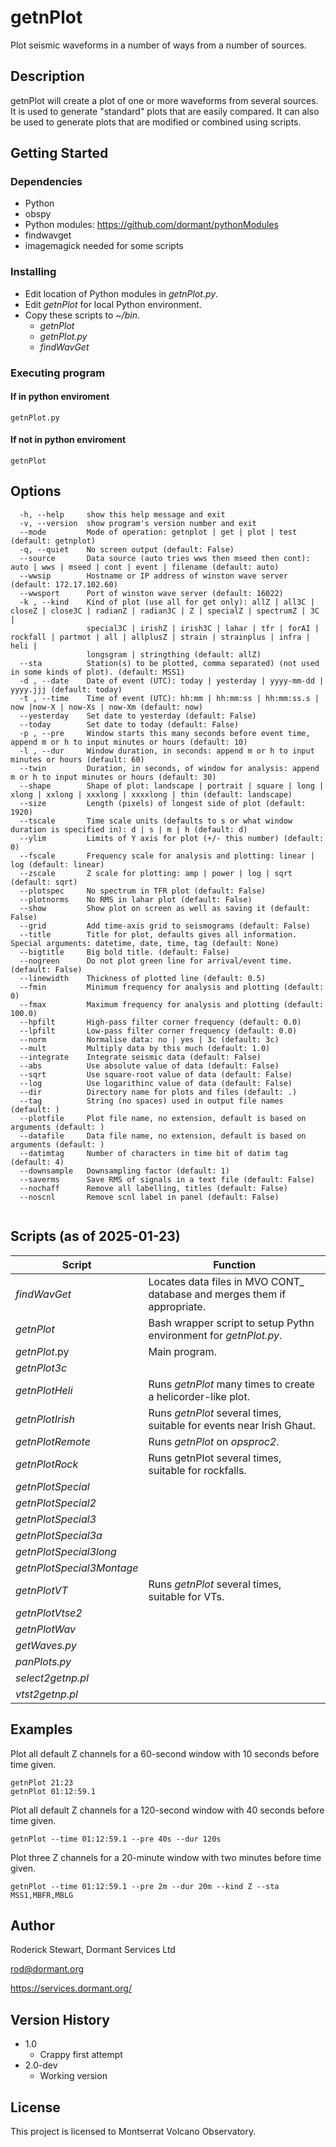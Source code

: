 # getnPlot

Plot seismic waveforms in a number of ways from a number of sources.

## Description

getnPlot will create a plot of one or more waveforms from several sources. It  is used to generate "standard" plots that are easily compared. It can also be used to generate plots that are modified or combined using scripts.

## Getting Started

### Dependencies

* Python
* obspy
* Python modules: https://github.com/dormant/pythonModules
* findwavget
* imagemagick needed for some scripts

### Installing

* Edit location of Python modules in *getnPlot.py*.
* Edit *getnPlot* for local Python environment.
* Copy these scripts to *~/bin*.
	* *getnPlot*
	* *getnPlot.py*
	* *findWavGet*

### Executing program

#### If in python enviroment
```
getnPlot.py
```
#### If not in python enviroment
```
getnPlot
```

## Options
```
  -h, --help     show this help message and exit
  -v, --version  show program's version number and exit
  --mode         Mode of operation: getnplot | get | plot | test (default: getnplot)
  -q, --quiet    No screen output (default: False)
  --source       Data source (auto tries wws then mseed then cont): auto | wws | mseed | cont | event | filename (default: auto)
  --wwsip        Hostname or IP address of winston wave server (default: 172.17.102.60)
  --wwsport      Port of winston wave server (default: 16022)
  -k , --kind    Kind of plot (use all for get only): allZ | all3C | closeZ | close3C | radianZ | radian3C | Z | specialZ | spectrumZ | 3C |
                 special3C | irishZ | irish3C | lahar | tfr | forAI | rockfall | partmot | all | allplusZ | strain | strainplus | infra | heli |
                 longsgram | stringthing (default: allZ)
  --sta          Station(s) to be plotted, comma separated) (not used in some kinds of plot). (default: MSS1)
  -d , --date    Date of event (UTC): today | yesterday | yyyy-mm-dd | yyyy.jjj (default: today)
  -t , --time    Time of event (UTC): hh:mm | hh:mm:ss | hh:mm:ss.s | now |now-X | now-Xs | now-Xm (default: now)
  --yesterday    Set date to yesterday (default: False)
  --today        Set date to today (default: False)
  -p , --pre     Window starts this many seconds before event time, append m or h to input minutes or hours (default: 10)
  -l , --dur     Window duration, in seconds: append m or h to input minutes or hours (default: 60)
  --twin         Duration, in seconds, of window for analysis: append m or h to input minutes or hours (default: 30)
  --shape        Shape of plot: landscape | portrait | square | long | xlong | xxlong | xxxlong | xxxxlong | thin (default: landscape)
  --size         Length (pixels) of longest side of plot (default: 1920)
  --tscale       Time scale units (defaults to s or what window duration is specified in): d | s | m | h (default: d)
  --ylim         Limits of Y axis for plot (+/- this number) (default: 0)
  --fscale       Frequency scale for analysis and plotting: linear | log (default: linear)
  --zscale       Z scale for plotting: amp | power | log | sqrt (default: sqrt)
  --plotspec     No spectrum in TFR plot (default: False)
  --plotnorms    No RMS in lahar plot (default: False)
  --show         Show plot on screen as well as saving it (default: False)
  --grid         Add time-axis grid to seismograms (default: False)
  --title        Title for plot, defaults gives all information. Special arguments: datetime, date, time, tag (default: None)
  --bigtitle     Big bold title. (default: False)
  --nogreen      Do not plot green line for arrival/event time. (default: False)
  --linewidth    Thickness of plotted line (default: 0.5)
  --fmin         Minimum frequency for analysis and plotting (default: 0)
  --fmax         Maximum frequency for analysis and plotting (default: 100.0)
  --hpfilt       High-pass filter corner frequency (default: 0.0)
  --lpfilt       Low-pass filter corner frequency (default: 0.0)
  --norm         Normalise data: no | yes | 3c (default: 3c)
  --mult         Multiply data by this much (default: 1.0)
  --integrate    Integrate seismic data (default: False)
  --abs          Use absolute value of data (default: False)
  --sqrt         Use square-root value of data (default: False)
  --log          Use logarithinc value of data (default: False)
  --dir          Directory name for plots and files (default: .)
  --tag          String (no spaces) used in output file names (default: )
  --plotfile     Plot file name, no extension, default is based on arguments (default: )
  --datafile     Data file name, no extension, default is based on arguments (default: )
  --datimtag     Number of characters in time bit of datim tag (default: 4)
  --downsample   Downsampling factor (default: 1)
  --saverms      Save RMS of signals in a text file (default: False)
  --nochaff      Remove all labelling, titles (default: False)
  --noscnl       Remove scnl label in panel (default: False)


```
## Scripts (as of 2025-01-23)
| Script       | Function |
| -------------| -------------------|
| *findWavGet* | Locates data files in MVO CONT_ database and merges them if appropriate. |
| *getnPlot*   | Bash wrapper script to setup Pythn environment for *getnPlot.py*. |
| *getnPlot*.py | Main program. |
| *getnPlot3c* | |
| *getnPlotHeli* | Runs *getnPlot* many times to create a helicorder-like plot. ||
| *getnPlotIrish* | Runs *getnPlot* several times, suitable for events near Irish Ghaut. |
| *getnPlotRemote* | Runs *getnPlot* on *opsproc2*. 
| *getnPlotRock* | Runs getnPlot several times, suitable for rockfalls. |
| *getnPlotSpecial* | |
| *getnPlotSpecial2* | |
| *getnPlotSpecial3* | |
| *getnPlotSpecial3a* | |
| *getnPlotSpecial3long* | |
| *getnPlotSpecial3Montage* | |
| *getnPlotVT* | Runs *getnPlot* several times, suitable for VTs. |
| *getnPlotVtse2* | |
| *getnPlotWav* | |
| *getWaves.py* |  |
| *panPlots.py* | |
| *select2getnp.pl* | |
| *vtst2getnp.pl* | |

## Examples
Plot all default Z channels for a 60-second window with 10 seconds before time given.
```
getnPlot 21:23
getnPlot 01:12:59.1
```
Plot all default Z channels for a 120-second window with 40 seconds before time given.
```
getnPlot --time 01:12:59.1 --pre 40s --dur 120s
```
Plot three Z channels for a 20-minute window with two minutes before time given.
```
getnPlot --time 01:12:59.1 --pre 2m --dur 20m --kind Z --sta MSS1,MBFR,MBLG
```

## Author

Roderick Stewart, Dormant Services Ltd

rod@dormant.org

https://services.dormant.org/


## Version History

* 1.0
    * Crappy first attempt
* 2.0-dev
    * Working version

## License

This project is licensed to Montserrat Volcano Observatory.
